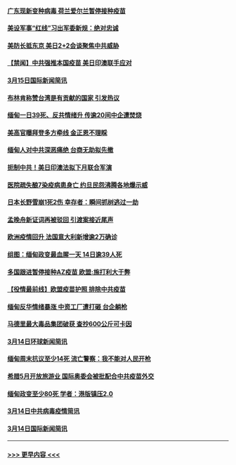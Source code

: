 #### [广东现新变种病毒 荷兰爱尔兰暂停接种疫苗](../pages/prog202/a103074207.md?t=03160501) 
#### [美设军事“红线”习出军委新规：绝对忠诚](../pages/prog202/a103074187.md?t=03160501) 
#### [美防长抵东京 美日2+2会谈聚焦中共威胁](../pages/prog202/a103074170.md?t=03160501) 
#### [【禁闻】中共强推本国疫苗 美日印澳联手应对](../pages/prog202/a103074140.md?t=03160501) 
#### [3月15日国际新闻简讯](../pages/prog202/a103073948.md?t=03160501) 
#### [布林肯称赞台湾是有贡献的国家 引发热议](../pages/prog202/a103074014.md?t=03160501) 
#### [缅甸一日39死、反共情绪升 传逾20间中企遭焚烧](../pages/prog202/a103073961.md?t=03160501) 
#### [美高官曝拜登多方牵线 金正恩不理睬](../pages/prog202/a103073986.md?t=03160501) 
#### [缅甸人对中共深恶痛绝 台商无助拟先撤](../pages/prog202/a103073939.md?t=03160501) 
#### [扼制中共！美日印澳法拟下月联合军演](../pages/prog202/a103073932.md?t=03160501) 
#### [医院疏失酿7染疫病患身亡 约旦民怨沸腾各地爆示威](../pages/prog202/a103073903.md?t=03160501) 
#### [日本长野雪崩1死2伤 幸存者：瞬间抓树逃过一劫](../pages/prog202/a103073883.md?t=03160501) 
#### [孟晚舟新证词再被驳回 引渡案接近尾声](../pages/prog202/a103073875.md?t=03160501) 
#### [欧洲疫情回升 法国意大利新增逾2万确诊](../pages/prog202/a103073796.md?t=03160501) 
#### [组图：缅甸政变最血腥一天 14日逾39人死](../pages/prog202/a103073754.md?t=03160501) 
#### [多国跟进暂停接种AZ疫苗 欧盟:施打利大于弊](../pages/prog202/a103073782.md?t=03160501) 
#### [【役情最前线】欧盟疫苗护照 排除中共疫苗](../pages/prog202/a103073787.md?t=03160501) 
#### [缅甸反华情绪暴涨 中资工厂遭打砸 台企躺枪](../pages/prog202/a103073689.md?t=03160501) 
#### [马德里最大毒品集团破获 查抄600公斤可卡因](../pages/prog202/a103073721.md?t=03160501) 
#### [3月14日环球新闻简讯](../pages/prog202/a103073713.md?t=03160501) 
#### [缅甸周末抗议至少14死 流亡警察：我不能对人民开枪](../pages/prog202/a103073702.md?t=03160501) 
#### [希腊5月开放旅游业 国际奥委会被批配合中共疫苗外交](../pages/prog202/a103073694.md?t=03160501) 
#### [缅甸政变至少80死 学者：港版镇压2.0](../pages/prog202/a103073626.md?t=03160501) 
#### [3月14日中共病毒疫情简讯](../pages/prog202/a103073604.md?t=03160501) 
#### [3月14日国际新闻简讯](../pages/prog202/a103073601.md?t=03160501) 

----
#### [ >>> 更早内容 <<< ](../indexes/prog202-earlier.md)
